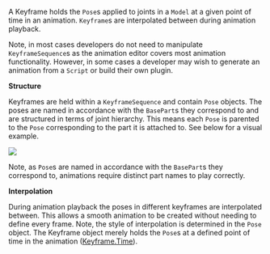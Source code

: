A Keyframe holds the `Pose`s applied to joints in a `Model` at a given point of time in an animation. `Keyframe`s are interpolated between during animation playback.

Note, in most cases developers do not need to manipulate `KeyframeSequence`s as the animation editor covers most animation functionality. However, in some cases a developer may wish to generate an animation from a `Script` or build their own plugin.

**Structure**

Keyframes are held within a `KeyframeSequence` and contain `Pose` objects. The poses are named in accordance with the `BasePart`s they correspond to and are structured in terms of joint hierarchy. This means each `Pose` is parented to the `Pose` corresponding to the part it is attached to. See below for a visual example.

![][1]

Note, as `Pose`s are named in accordance with the `BasePart`s they correspond to, animations require distinct part names to play correctly.

**Interpolation**

During animation playback the poses in different keyframes are interpolated between. This allows a smooth animation to be created without needing to define every frame. Note, the style of interpolation is determined in the `Pose` object. The Keyframe object merely holds the `Pose`s at a defined point of time in the animation ([Keyframe.Time](https://developer.roblox.com/api-reference/property/Keyframe/Time)).

[1]: https://developer.roblox.com/assets/blt2e767397c28fecda/KeyframeSequence_-_Copy.png